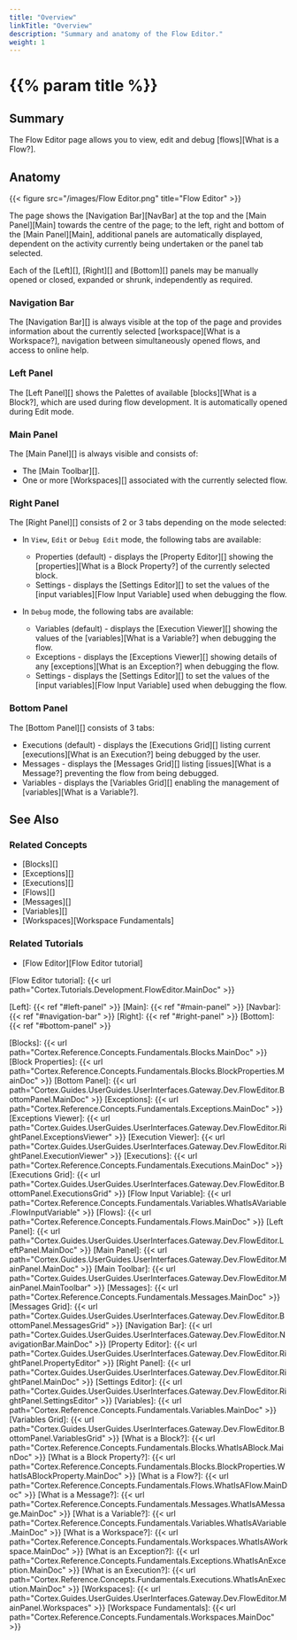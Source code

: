 ```yaml
---
title: "Overview"
linkTitle: "Overview"
description: "Summary and anatomy of the Flow Editor."
weight: 1
---
```


# {{% param title %}}

## Summary

The Flow Editor page allows you to view, edit and debug [flows][What is a Flow?].

## Anatomy

{{< figure src="/images/Flow Editor.png" title="Flow Editor" >}}

The page shows the [Navigation Bar][NavBar] at the top and the [Main Panel][Main] towards the centre of the page; to the left, right and bottom of the [Main Panel][Main], additional panels are automatically displayed, dependent on the activity currently being undertaken or the panel tab selected.

Each of the [Left][], [Right][] and [Bottom][] panels may be manually opened or closed, expanded or shrunk, independently as required.

### Navigation Bar

The [Navigation Bar][] is always visible at the top of the page and provides information about the currently selected [workspace][What is a Workspace?], navigation between simultaneously opened flows, and access to online help.

### Left Panel

The [Left Panel][] shows the Palettes of available [blocks][What is a Block?], which are used during flow development. It is automatically opened during Edit mode.

### Main Panel

The [Main Panel][] is always visible and consists of:

* The [Main Toolbar][].
* One or more [Workspaces][] associated with the currently selected flow.

### Right Panel

The [Right Panel][] consists of 2 or 3 tabs depending on the mode selected:

* In `View`, `Edit` or `Debug Edit` mode, the following tabs are available:

  * Properties (default) - displays the [Property Editor][] showing the [properties][What is a Block Property?] of the currently selected block.
  * Settings - displays the [Settings Editor][] to set the values of the [input variables][Flow Input Variable] used when debugging the flow.

* In `Debug` mode, the following tabs are available:

  * Variables (default) - displays the [Execution Viewer][] showing the values of the [variables][What is a Variable?] when debugging the flow.
  * Exceptions - displays the [Exceptions Viewer][] showing details of any [exceptions][What is an Exception?] when debugging the flow.
  * Settings - displays the [Settings Editor][] to set the values of the [input variables][Flow Input Variable] used when debugging the flow.

### Bottom Panel

The [Bottom Panel][] consists of 3 tabs:

* Executions (default) - displays the [Executions Grid][] listing current [executions][What is an Execution?] being debugged by the user.
* Messages - displays the [Messages Grid][] listing [issues][What is a Message?] preventing the flow from being debugged.
* Variables - displays the [Variables Grid][] enabling the management of [variables][What is a Variable?].

## See Also

### Related Concepts

* [Blocks][]
* [Exceptions][]
* [Executions][]
* [Flows][]
* [Messages][]
* [Variables][]
* [Workspaces][Workspace Fundamentals]

### Related Tutorials

* [Flow Editor][Flow Editor tutorial]

[Flow Editor tutorial]: {{< url path="Cortex.Tutorials.Development.FlowEditor.MainDoc" >}}

[Left]: {{< ref "#left-panel" >}}
[Main]: {{< ref "#main-panel" >}}
[Navbar]: {{< ref "#navigation-bar" >}}
[Right]: {{< ref "#right-panel" >}}
[Bottom]: {{< ref "#bottom-panel" >}}

[Blocks]: {{< url path="Cortex.Reference.Concepts.Fundamentals.Blocks.MainDoc" >}}
[Block Properties]: {{< url path="Cortex.Reference.Concepts.Fundamentals.Blocks.BlockProperties.MainDoc" >}}
[Bottom Panel]: {{< url path="Cortex.Guides.UserGuides.UserInterfaces.Gateway.Dev.FlowEditor.BottomPanel.MainDoc" >}}
[Exceptions]: {{< url path="Cortex.Reference.Concepts.Fundamentals.Exceptions.MainDoc" >}}
[Exceptions Viewer]: {{< url path="Cortex.Guides.UserGuides.UserInterfaces.Gateway.Dev.FlowEditor.RightPanel.ExceptionsViewer" >}}
[Execution Viewer]: {{< url path="Cortex.Guides.UserGuides.UserInterfaces.Gateway.Dev.FlowEditor.RightPanel.ExecutionViewer" >}}
[Executions]: {{< url path="Cortex.Reference.Concepts.Fundamentals.Executions.MainDoc" >}}
[Executions Grid]: {{< url path="Cortex.Guides.UserGuides.UserInterfaces.Gateway.Dev.FlowEditor.BottomPanel.ExecutionsGrid" >}}
[Flow Input Variable]: {{< url path="Cortex.Reference.Concepts.Fundamentals.Variables.WhatIsAVariable.FlowInputVariable" >}}
[Flows]: {{< url path="Cortex.Reference.Concepts.Fundamentals.Flows.MainDoc" >}}
[Left Panel]: {{< url path="Cortex.Guides.UserGuides.UserInterfaces.Gateway.Dev.FlowEditor.LeftPanel.MainDoc" >}}
[Main Panel]: {{< url path="Cortex.Guides.UserGuides.UserInterfaces.Gateway.Dev.FlowEditor.MainPanel.MainDoc" >}}
[Main Toolbar]: {{< url path="Cortex.Guides.UserGuides.UserInterfaces.Gateway.Dev.FlowEditor.MainPanel.MainToolbar" >}}
[Messages]: {{< url path="Cortex.Reference.Concepts.Fundamentals.Messages.MainDoc" >}}
[Messages Grid]: {{< url path="Cortex.Guides.UserGuides.UserInterfaces.Gateway.Dev.FlowEditor.BottomPanel.MessagesGrid" >}}
[Navigation Bar]: {{< url path="Cortex.Guides.UserGuides.UserInterfaces.Gateway.Dev.FlowEditor.NavigationBar.MainDoc" >}}
[Property Editor]: {{< url path="Cortex.Guides.UserGuides.UserInterfaces.Gateway.Dev.FlowEditor.RightPanel.PropertyEditor" >}}
[Right Panel]: {{< url path="Cortex.Guides.UserGuides.UserInterfaces.Gateway.Dev.FlowEditor.RightPanel.MainDoc" >}}
[Settings Editor]: {{< url path="Cortex.Guides.UserGuides.UserInterfaces.Gateway.Dev.FlowEditor.RightPanel.SettingsEditor" >}}
[Variables]: {{< url path="Cortex.Reference.Concepts.Fundamentals.Variables.MainDoc" >}}
[Variables Grid]: {{< url path="Cortex.Guides.UserGuides.UserInterfaces.Gateway.Dev.FlowEditor.BottomPanel.VariablesGrid" >}}
[What is a Block?]: {{< url path="Cortex.Reference.Concepts.Fundamentals.Blocks.WhatIsABlock.MainDoc" >}}
[What is a Block Property?]: {{< url path="Cortex.Reference.Concepts.Fundamentals.Blocks.BlockProperties.WhatIsABlockProperty.MainDoc" >}}
[What is a Flow?]: {{< url path="Cortex.Reference.Concepts.Fundamentals.Flows.WhatIsAFlow.MainDoc" >}}
[What is a Message?]: {{< url path="Cortex.Reference.Concepts.Fundamentals.Messages.WhatIsAMessage.MainDoc" >}}
[What is a Variable?]: {{< url path="Cortex.Reference.Concepts.Fundamentals.Variables.WhatIsAVariable.MainDoc" >}}
[What is a Workspace?]: {{< url path="Cortex.Reference.Concepts.Fundamentals.Workspaces.WhatIsAWorkspace.MainDoc" >}}
[What is an Exception?]: {{< url path="Cortex.Reference.Concepts.Fundamentals.Exceptions.WhatIsAnException.MainDoc" >}}
[What is an Execution?]: {{< url path="Cortex.Reference.Concepts.Fundamentals.Executions.WhatIsAnExecution.MainDoc" >}}
[Workspaces]: {{< url path="Cortex.Guides.UserGuides.UserInterfaces.Gateway.Dev.FlowEditor.MainPanel.Workspaces" >}}
[Workspace Fundamentals]: {{< url path="Cortex.Reference.Concepts.Fundamentals.Workspaces.MainDoc" >}}
